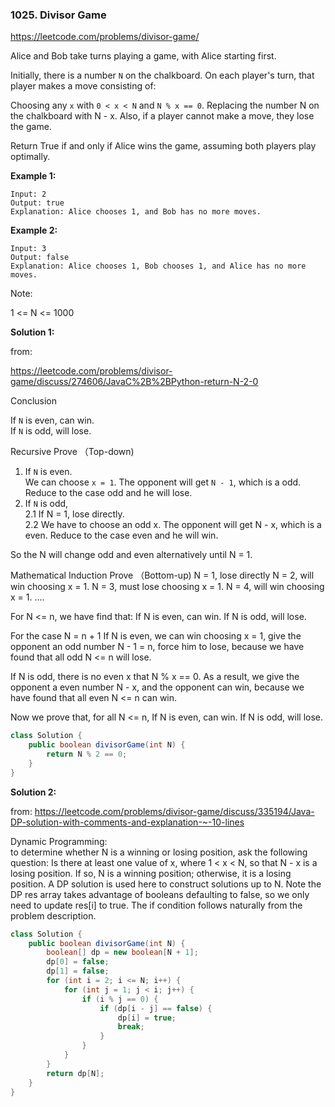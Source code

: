 ### 1025. Divisor Game

https://leetcode.com/problems/divisor-game/

Alice and Bob take turns playing a game, with Alice starting first.

Initially, there is a number `N` on the chalkboard.  On each player's turn, that player makes a move consisting of:

Choosing any `x` with `0 < x < N` and `N % x == 0`.
Replacing the number N on the chalkboard with N - x.
Also, if a player cannot make a move, they lose the game.

Return True if and only if Alice wins the game, assuming both players play optimally.


**Example 1:**
```
Input: 2
Output: true
Explanation: Alice chooses 1, and Bob has no more moves.
```
**Example 2:**
```
Input: 3
Output: false
Explanation: Alice chooses 1, Bob chooses 1, and Alice has no more moves.
``` 

Note:

1 <= N <= 1000

**Solution 1:**

from:

https://leetcode.com/problems/divisor-game/discuss/274606/JavaC%2B%2BPython-return-N-2-0

Conclusion

If `N` is even, can win.<br/>
If `N` is odd, will lose.

Recursive Prove （Top-down)

1. If `N` is even.<br/>
We can choose `x = 1`.
The opponent will get `N - 1`, which is a odd.
Reduce to the case odd and he will lose.<br/>
2. If `N` is odd,
   <br/>2.1 If N = 1, lose directly.
   <br/>2.2 We have to choose an odd x.
The opponent will get N - x, which is a even.
Reduce to the case even and he will win.

So the N will change odd and even alternatively until N = 1.

Mathematical Induction Prove （Bottom-up)
N = 1, lose directly
N = 2, will win choosing x = 1.
N = 3, must lose choosing x = 1.
N = 4, will win choosing x = 1.
....

For N <= n, we have find that:
If N is even, can win.
If N is odd, will lose.

For the case N = n + 1
If N is even, we can win choosing x = 1,
give the opponent an odd number N - 1 = n,
force him to lose,
because we have found that all odd N <= n will lose.

If N is odd, there is no even x that N % x == 0.
As a result, we give the opponent a even number N - x,
and the opponent can win,
because we have found that all even N <= n can win.

Now we prove that, for all N <= n,
If N is even, can win.
If N is odd, will lose.

```java
class Solution {
    public boolean divisorGame(int N) {
        return N % 2 == 0;
    }
}
```

**Solution 2:**<br/>

from: https://leetcode.com/problems/divisor-game/discuss/335194/Java-DP-solution-with-comments-and-explanation-~-10-lines

Dynamic Programming:<br/>
to determine whether N is a winning or losing position, ask the following question:
Is there at least one value of x, where 1 < x < N, so that N - x is a losing position. If so, N is a winning position; otherwise, it is a losing position. A DP solution is used here to construct solutions up to N. Note the DP res array takes advantage of booleans defaulting to false, so we only need to update res[i] to true. The if condition follows naturally from the problem description.
```java
class Solution {
    public boolean divisorGame(int N) {
        boolean[] dp = new boolean[N + 1];
        dp[0] = false;
        dp[1] = false;
        for (int i = 2; i <= N; i++) {
            for (int j = 1; j < i; j++) {
                if (i % j == 0) {
                    if (dp[i - j] == false) {
                        dp[i] = true;
                        break;
                    }
                }
            }
        }
        return dp[N];
    }
}
```